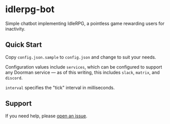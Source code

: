 # idlerpg-bot
Simple chatbot implementing IdleRPG, a pointless game rewarding users for
inactivity.

## Quick Start
Copy `config.json.sample` to `config.json` and change to suit your needs.

Configuration values include `services`, which can be configured to support any
Doorman service — as of this writing, this includes `slack`, `matrix`, and
`discord`.

`interval` specifies the "tick" interval in milliseconds.

## Support
If you need help, please [open an issue][issues].

[issues]: https://github.com/martindale/doorman-bot/issues/new
